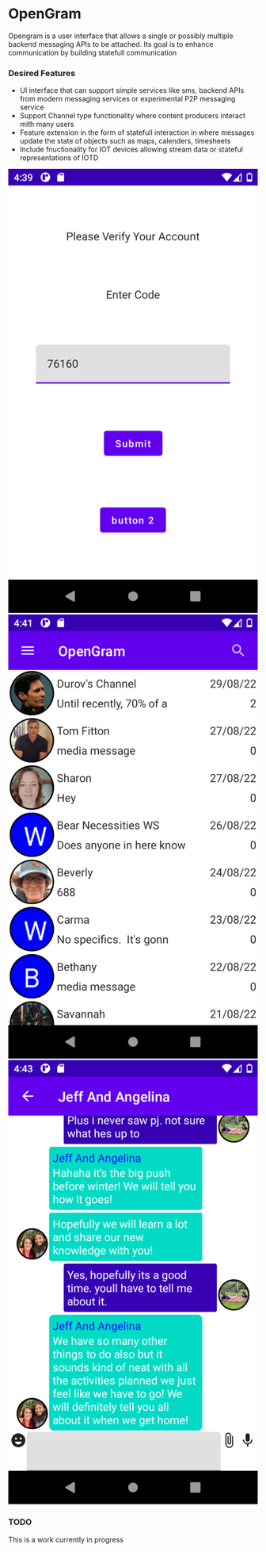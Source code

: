 # OpenGram

Opengram is a user interface that allows a single or possibly multiple backend messaging APIs to be attached. Its goal is to enhance communication by building statefull communication


### Desired Features
* UI interface that can support simple services like sms, backend APIs from modern messaging services or experimental P2P messaging service
* Support Channel type functionality where content producers interact mith many users
* Feature extension in the form of statefull interaction in where messages update the state of objects such as maps, calenders, timesheets
* Include fnuctionality for IOT devices allowing stream data or stateful representations of IOTD


<p align="center">
<img src="https://github.com/cagneymoreau/opengram/blob/master/screen1.png" />
<img src="https://github.com/cagneymoreau/opengram/blob/master/screen2.png" />
<img src="https://github.com/cagneymoreau/opengram/blob/master/screen3.png" />
</p>

### TODO
This is a work currently in progress